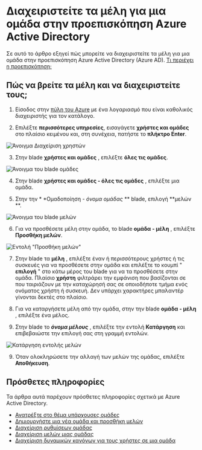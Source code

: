 <properties
    pageTitle="Διαχειριστείτε τα μέλη για μια ομάδα στην προεπισκόπηση Azure Active Directory | Microsoft Azure"
    description="Πώς μπορείτε να τους χρήστες και τις συσκευές που είναι μέλη της ομάδας στο Azure Active Directory"
    services="active-directory"
    documentationCenter=""
    authors="curtand"
    manager="femila"
    editor=""/>

<tags
    ms.service="active-directory"
    ms.workload="identity"
    ms.tgt_pltfrm="na"
    ms.devlang="na"
    ms.topic="article"
    ms.date="09/12/2016"
    ms.author="curtand"/>


# <a name="manage-the-members-for-a-group-in-azure-active-directory-preview"></a>Διαχειριστείτε τα μέλη για μια ομάδα στην προεπισκόπηση Azure Active Directory

Σε αυτό το άρθρο εξηγεί πώς μπορείτε να διαχειριστείτε τα μέλη για μια ομάδα στην προεπισκόπηση Azure Active Directory (Azure AD). [Τι περιέχει η προεπισκόπηση;](active-directory-preview-explainer.md)

## <a name="how-do-i-find-the-members-and-manage-them"></a>Πώς να βρείτε τα μέλη και να διαχειριστείτε τους;

1.  Είσοδος στην [πύλη του Azure](https://portal.azure.com) με ένα λογαριασμό που είναι καθολικός διαχειριστής για τον κατάλογο.

2.  Επιλέξτε **περισσότερες υπηρεσίες**, εισαγάγετε **χρήστες και ομάδες** στο πλαίσιο κειμένου και, στη συνέχεια, πατήστε το **πλήκτρο Enter**.

  ![Άνοιγμα Διαχείριση χρηστών](./media/active-directory-groups-members-azure-portal/search-user-management.png)

3.  Στην blade **χρήστες και ομάδες** , επιλέξτε **όλες τις ομάδες**.

  ![Άνοιγμα του blade ομάδες](./media/active-directory-groups-members-azure-portal/view-groups-blade.png)

4. Στην blade **χρήστες και ομάδες - όλες τις ομάδες** , επιλέξτε μια ομάδα.

5. Στην την * *Ομαδοποίηση - *όνομα ομάδας* ** blade, επιλογή **μελών **.

  ![Άνοιγμα του blade μελών](./media/active-directory-groups-members-azure-portal/view-group-members.png)

6. Για να προσθέσετε μέλη στην ομάδα, το blade **ομάδα - μέλη** , επιλέξτε **Προσθήκη μελών**.

  ![Εντολή "Προσθήκη μελών"](./media/active-directory-groups-members-azure-portal/add-group-members-command.png)

7. Στην blade τα **μέλη** , επιλέξτε έναν ή περισσότερους χρήστες ή τις συσκευές για να προσθέσετε στην ομάδα και επιλέξτε το κουμπί " **επιλογή** " στο κάτω μέρος του blade για να τα προσθέσετε στην ομάδα. Πλαίσιο **χρήστη** φιλτράρει την εμφάνιση που βασίζονται σε που ταιριάζουν με την καταχώρησή σας σε οποιοδήποτε τμήμα ενός ονόματος χρήστη ή συσκευή. Δεν υπάρχει χαρακτήρες μπαλαντέρ γίνονται δεκτές στο πλαίσιο.

8. Για να καταργήσετε μέλη από την ομάδα, στην την blade **ομάδα - μέλη** , επιλέξτε ένα μέλος.

9. Στην blade το ***όνομα μέλους*** , επιλέξτε την εντολή **Κατάργηση** και επιβεβαιώστε την επιλογή σας στη γραμμή εντολών.

  ![Κατάργηση εντολής μελών](./media/active-directory-groups-members-azure-portal/remove-group-members-command.png)

9. Όταν ολοκληρώσετε την αλλαγή των μελών της ομάδας, επιλέξτε **Αποθήκευση**.


## <a name="additional-information"></a>Πρόσθετες πληροφορίες

Τα άρθρα αυτά παρέχουν πρόσθετες πληροφορίες σχετικά με Azure Active Directory.

* [Ανατρέξτε στο θέμα υπάρχουσες ομάδες](active-directory-groups-view-azure-portal.md)
* [Δημιουργήστε μια νέα ομάδα και προσθήκη μελών](active-directory-groups-create-azure-portal.md)
* [Διαχείριση ρυθμίσεων ομάδας](active-directory-groups-settings-azure-portal.md)
* [Διαχείριση μελών μιας ομάδας](active-directory-groups-membership-azure-portal.md)
* [Διαχείριση δυναμικών κανόνων για τους χρήστες σε μια ομάδα](active-directory-groups-dynamic-membership-azure-portal.md)
